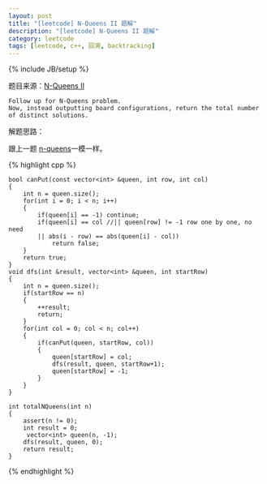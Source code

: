 ```yaml
---
layout: post
title: "[leetcode] N-Queens II 题解"
description: "[leetcode] N-Queens II 题解"
category: leetcode 
tags: [leetcode, c++, 回溯, backtracking]
---
```

{% include JB/setup %}


题目来源：[N-Queens II](https://oj.leetcode.com/problems/n-queens-ii/)

>
	Follow up for N-Queens problem.
	Now, instead outputting board configurations, return the total number of distinct solutions.

解题思路：

跟上一题 [n-queens](http://tl3shi.github.io/n-queens.html)一模一样。

{% highlight cpp %}
	
	bool canPut(const vector<int> &queen, int row, int col)
    {
        int n = queen.size();
        for(int i = 0; i < n; i++)
        {
            if(queen[i] == -1) continue;
            if(queen[i] == col //|| queen[row] != -1 row one by one, no need
            || abs(i - row) == abs(queen[i] - col))
                return false;
        }
        return true;
    }
    void dfs(int &result, vector<int> &queen, int startRow)
    {
        int n = queen.size();
        if(startRow == n)
        {
            ++result;
            return;
        }
        for(int col = 0; col < n; col++)
        {
            if(canPut(queen, startRow, col))
            {
                queen[startRow] = col;
                dfs(result, queen, startRow+1);
                queen[startRow] = -1;
            }
        }
    }
    
    int totalNQueens(int n) 
    {
        assert(n != 0);
        int result = 0;
         vector<int> queen(n, -1);
        dfs(result, queen, 0);
        return result;
    }
{% endhighlight %}

 
